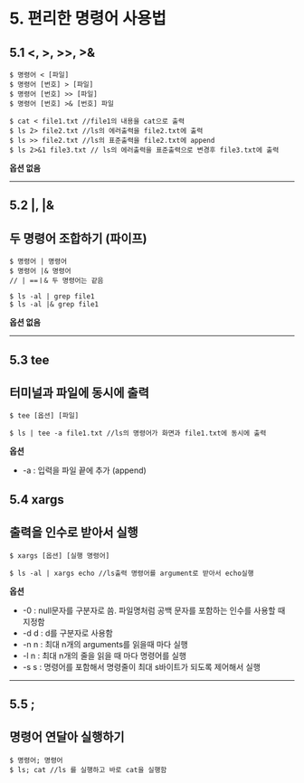 # 5. 편리한 명령어 사용법

## 5.1 <, >, >>, >&
```
$ 명령어 < [파일]
$ 명령어 [번호] > [파일]
$ 명령어 [번호] >> [파일]
$ 명령어 [번호] >& [번호] 파일

$ cat < file1.txt //file1의 내용을 cat으로 출력
$ ls 2> file2.txt //ls의 에러출력을 file2.txt에 출력
$ ls >> file2.txt //ls의 표준출력을 file2.txt에 append
$ ls 2>&1 file3.txt // ls의 에러출력을 표준출력으로 변경후 file3.txt에 출력

``` 
**옵션 없음**

---
## 5.2 |, |&
## 두 명령어 조합하기 (파이프)
```
$ 명령어 | 명령어
$ 명령어 |& 명령어
// | ==ㅣ& 두 명령어는 같음

$ ls -al | grep file1
$ ls -al |& grep file1
```
**옵션 없음**

---
## 5.3 tee
## 터미널과 파일에 동시에 출력
```
$ tee [옵션] [파일]

$ ls | tee -a file1.txt //ls의 명령어가 화면과 file1.txt에 동시에 출력
```
**옵션**
* -a : 입력을 파일 끝에 추가 (append)

## 5.4 xargs
## 출력을 인수로 받아서 실행
```
$ xargs [옵션] [실행 명령어]

$ ls -al | xargs echo //ls출력 명령어를 argument로 받아서 echo실행 
```

**옵션**
* -0 : null문자를 구분자로 씀. 파일명처럼 공백 문자를 포함하는 인수를 사용할 때 지정함
* -d d : d를 구분자로 사용함
* -n n : 최대 n개의 arguments를 읽을때 마다 실행
* -l n : 최대 n개의 줄을 읽을 때 마다 명령어를 실행
* -s s : 명령어를 포함해서 명령줄이 최대 s바이트가 되도록 제어해서 실행

---
## 5.5 ;
## 명령어 연달아 실행하기
```
$ 명령어; 명령어
$ ls; cat //ls 를 실행하고 바로 cat을 실행함
```
